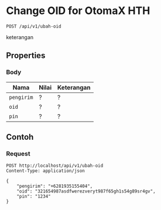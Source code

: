# Change OID for OtomaX HTH
```http
POST /api/v1/ubah-oid
```
keterangan
## Properties
### Body
Nama  | Nilai | Keterangan
--- | --- | ---
<code>pengirim</code> | ? | ?
<code>oid</code> | ? | ?
<code>pin</code> | ? | ?

## Contoh

### Request
```http
POST http://localhost/api/v1/ubah-oid
Content-Type: application/json

{
    "pengirim": "+6281935155404",
    "oid": "321654987asdfwerezveryt987f65gh1s54g89sr4gv",
    "pin": "1234"
}
```
